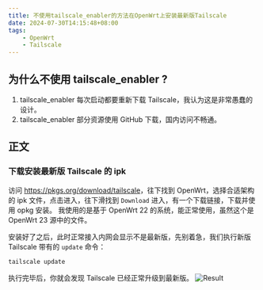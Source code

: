 ```yaml
---
title: 不使用tailscale_enabler的方法在OpenWrt上安装最新版Tailscale
date: 2024-07-30T14:15:48+08:00
tags:
    - OpenWrt
    - Tailscale
---
```

## 为什么不使用 tailscale_enabler ?

1. tailscale_enabler 每次启动都要重新下载 Tailscale，我认为这是非常愚蠢的设计。
2. tailscale_enabler 部分资源使用 GitHub 下载，国内访问不畅通。

## 正文

### 下载安装最新版 Tailscale 的 ipk

访问 <https://pkgs.org/download/tailscale>，往下找到 OpenWrt，选择合适架构的 ipk 文件，点击进入，往下滑找到 `Download` 进入，有一个下载链接，下载并使用 opkg 安装。
我使用的是基于 OpenWrt 22 的系统，能正常使用，虽然这个是 OpenWrt 23 源中的文件。

安装好了之后，此时正常接入内网会显示不是最新版，先别着急，我们执行新版 Tailscale 带有的 `update` 命令：

```sh
tailscale update
```

执行完毕后，你就会发现 Tailscale 已经正常升级到最新版。
![Result](https://apac-cloudflare-r2-img.1l1.icu/2024/07/30/66a887140ec84.webp)

